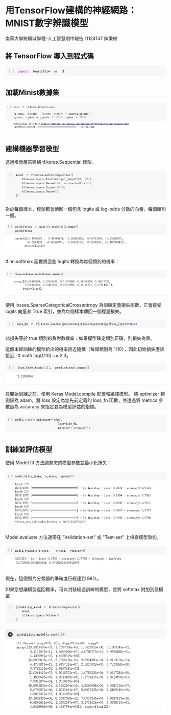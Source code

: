 # 用TensorFlow建構的神經網路：MNIST數字辨識模型
南華大學跨領域學程-人工智慧期中報告
11124147 陳秉綜

##  將 TensorFlow 導入到程式碼

![image](https://github.com/heart1beat/AI_Python/blob/main/import_tensorflow.jpg)

## 加載Minist數據集

![image](https://github.com/heart1beat/AI_Python/blob/main/mnist.jpg)

## 建構機器學習模型

透過堆疊層來建構 tf.keras.Sequential 模型。

![image](https://github.com/heart1beat/AI_Python/blob/main/model.jpg)

對於每個樣本，模型都會傳回一個包含 logits 或 log-odds 分數的向量，每個類別一個。

![image](https://github.com/heart1beat/AI_Python/blob/main/predictions.jpg)

tf.nn.softmax 函數將這些 logits 轉換為每個類別的機率：

![image](https://github.com/heart1beat/AI_Python/blob/main/softmax.jpg)

使用 losses.SparseCategoricalCrossentropy 為訓練定義損失函數，它會接受 logits 向量和 True 索引，並為每個樣本傳回一個標量損失。

![image](https://github.com/heart1beat/AI_Python/blob/main/define_loss_fn.jpg)

此損失等於 true 類別的負對數機率：如果模型確定類別正確，則損失為零。

這個未經訓練的模型給出的機率接近隨機（每個類別為 1/10），因此初始損失應該接近 -tf.math.log(1/10) ~= 2.3。

![image](https://github.com/heart1beat/AI_Python/blob/main/calculate_loss_fn.jpg)

在開始訓練之前，使用 Keras Model.compile 配置和編譯模型。 
將 optimizer 類別設為 adam，將 loss 設定為您先前定義的 loss_fn 函數，並透過將 metrics 參數設為 accuracy 來指定要為模型評估的指標。

![image](https://github.com/heart1beat/AI_Python/blob/main/model_compile.jpg)

## 訓練並評估模型

使用 Model.fit 方法調整您的模型參數並最小化損失：

![image](https://github.com/heart1beat/AI_Python/blob/main/model_fit.jpg)

Model.evaluate 方法通常在 "Validation-set" 或 "Test-set" 上檢查模型效能。

![image](https://github.com/heart1beat/AI_Python/blob/main/model_evaluate.jpg)

現在，這個照片分類器的準確度已經達到 98%。

如果您想讓模型返回機率，可以封裝經過訓練的模型，並將 softmax 附加到該模型：

![image](https://github.com/heart1beat/AI_Python/blob/main/create_probability_model.jpg)

![image](https://github.com/heart1beat/AI_Python/blob/main/use_probability_model.jpg)

